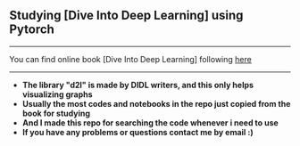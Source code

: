 ## Studying [Dive Into Deep Learning] using Pytorch

***
You can find online book [Dive Into Deep Learning] following [here](https://d2l.ai/index.html)

***

- **The library "d2l" is made by DIDL writers, and this only helps visualizing graphs**  
- **Usually the most codes and notebooks in the repo just copied from the book for studying**  
- **And I made this repo for searching the code whenever i need to use**  
- **If you have any problems or questions contact me by email :)**  
